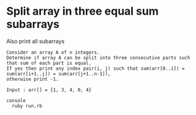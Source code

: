 # Split array in three equal sum subarrays
Also print all subarrays

    Consider an array A of n integers. 
    Determine if array A can be split into three consecutive parts such that sum of each part is equal. 
    If yes then print any index pair(i, j) such that sum(arr[0..i]) = sum(arr[i+1..j]) = sum(arr[j+1..n-1]), 
    otherwise print -1. 
    
    Input : arr[] = {1, 3, 4, 0, 4}
    
    console
      ruby run.rb
